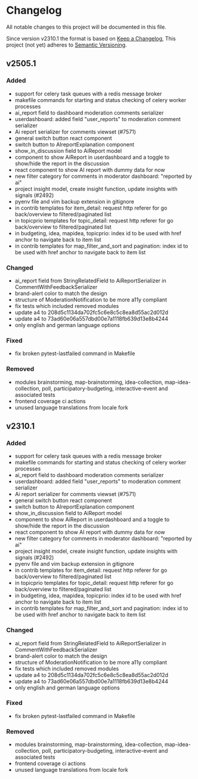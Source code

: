 # Changelog

All notable changes to this project will be documented in this file.

Since version v2310.1 the format is based on [Keep a Changelog](https://keepachangelog.com/en/1.0.0/),
This project (not yet) adheres to [Semantic Versioning](https://semver.org/spec/v2.0.0.html).

## v2505.1

### Added

- support for celery task queues with a redis message broker
- makefile commands for starting and status checking of celery worker processes
- ai_report field to dashboard moderation comments serializer
- userdashboard: added field "user_reports" to moderation comment serializer
- Ai report serializer for comments viewset (#7571)
- general switch button react component
- switch button to AIreportExplanation component
- show_in_discussion field to AiReport model
- component to show AiReport in userdashboard and a toggle to show/hide
  the report in the discussion
- react component to show AI report with dummy data for now
- new filter category for comments in moderator dashboard: "reported by ai"
- project insight model, create insight function,
  update insights with signals (#2492)
- pyenv file and vim backup extension in gitignore
- in contrib templates for item_detail:
    request http referer for go back/overview to filtered/paginated list
- in topicprio templates for topic_detail:
    request http referer for go back/overview to filtered/paginated list
- in budgeting, idea, mapidea, topicprio:
    index id to be used with href anchor to navigate back to item list
- in contrib templates for map_filter_and_sort and pagination:
    index id to be used with href anchor to navigate back to item list

### Changed

- ai_report field from StringRelatedField to AiReportSerializer in
  CommentWithFeedbackSerializer
- brand-alert color to match the design
- structure of ModerationNotification to be more a11y compliant
- fix tests which included removed modules
- update a4 to 208d5c1134da702fc5c6e8c5c8ea8d55ac2d012d
- update a4 to 73ad60e06a557dbd00e7a1118fb639d13e8b4244
- only english and german language options

### Fixed

- fix broken pytest-lastfailed command in Makefile

### Removed

- modules brainstorming, map-brainstorming, idea-collection,
  map-idea-collection, poll, participatory-budgeting, interactive-event and
  associated tests
- frontend coverage ci actions
- unused language translations from locale fork


## v2310.1

### Added

- support for celery task queues with a redis message broker
- makefile commands for starting and status checking of celery worker processes
- ai_report field to dashboard moderation comments serializer
- userdashboard: added field "user_reports" to moderation comment serializer
- Ai report serializer for comments viewset (#7571)
- general switch button react component
- switch button to AIreportExplanation component
- show_in_discussion field to AiReport model
- component to show AiReport in userdashboard and a toggle to show/hide
  the report in the discussion
- react component to show AI report with dummy data for now
- new filter category for comments in moderator dashboard: "reported by ai"
- project insight model, create insight function,
  update insights with signals (#2492)
- pyenv file and vim backup extension in gitignore
- in contrib templates for item_detail:
    request http referer for go back/overview to filtered/paginated list
- in topicprio templates for topic_detail:
    request http referer for go back/overview to filtered/paginated list
- in budgeting, idea, mapidea, topicprio:
    index id to be used with href anchor to navigate back to item list
- in contrib templates for map_filter_and_sort and pagination:
    index id to be used with href anchor to navigate back to item list


### Changed

- ai_report field from StringRelatedField to AiReportSerializer in
  CommentWithFeedbackSerializer
- brand-alert color to match the design
- structure of ModerationNotification to be more a11y compliant
- fix tests which included removed modules
- update a4 to 208d5c1134da702fc5c6e8c5c8ea8d55ac2d012d
- update a4 to 73ad60e06a557dbd00e7a1118fb639d13e8b4244
- only english and german language options

### Fixed

- fix broken pytest-lastfailed command in Makefile

### Removed

- modules brainstorming, map-brainstorming, idea-collection,
  map-idea-collection, poll, participatory-budgeting, interactive-event and
  associated tests
- frontend coverage ci actions
- unused language translations from locale fork
